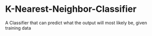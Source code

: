 # K-Nearest-Neighbor-Classifier
A Classifier that can predict what the output will most likely be, given training data

